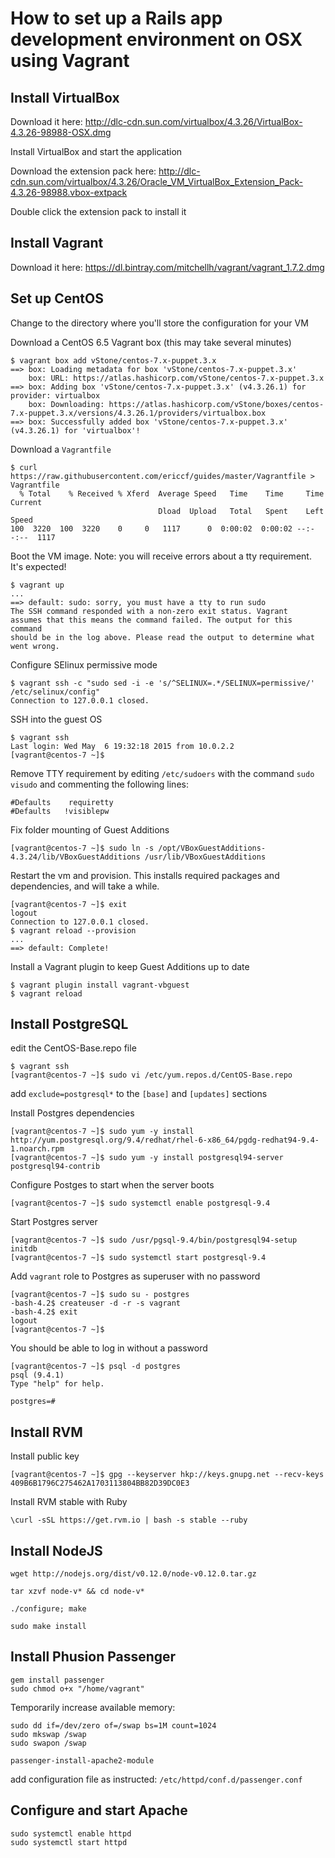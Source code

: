 # How to set up a Rails app development environment on OSX using Vagrant

## Install VirtualBox

Download it here: http://dlc-cdn.sun.com/virtualbox/4.3.26/VirtualBox-4.3.26-98988-OSX.dmg

Install VirtualBox and start the application

Download the extension pack here: http://dlc-cdn.sun.com/virtualbox/4.3.26/Oracle_VM_VirtualBox_Extension_Pack-4.3.26-98988.vbox-extpack

Double click the extension pack to install it

## Install Vagrant

Download it here: https://dl.bintray.com/mitchellh/vagrant/vagrant_1.7.2.dmg

## Set up CentOS

Change to the directory where you'll store the configuration for your VM

Download a CentOS 6.5 Vagrant box (this may take several minutes)

```
$ vagrant box add vStone/centos-7.x-puppet.3.x
==> box: Loading metadata for box 'vStone/centos-7.x-puppet.3.x'
    box: URL: https://atlas.hashicorp.com/vStone/centos-7.x-puppet.3.x
==> box: Adding box 'vStone/centos-7.x-puppet.3.x' (v4.3.26.1) for provider: virtualbox
    box: Downloading: https://atlas.hashicorp.com/vStone/boxes/centos-7.x-puppet.3.x/versions/4.3.26.1/providers/virtualbox.box
==> box: Successfully added box 'vStone/centos-7.x-puppet.3.x' (v4.3.26.1) for 'virtualbox'!
```

Download a `Vagrantfile`

```
$ curl https://raw.githubusercontent.com/ericcf/guides/master/Vagrantfile > Vagrantfile
  % Total    % Received % Xferd  Average Speed   Time    Time     Time  Current
                                 Dload  Upload   Total   Spent    Left  Speed
100  3220  100  3220    0     0   1117      0  0:00:02  0:00:02 --:--:--  1117
```

Boot the VM image. Note: you will receive errors about a tty requirement. It's expected!

```
$ vagrant up
...
==> default: sudo: sorry, you must have a tty to run sudo
The SSH command responded with a non-zero exit status. Vagrant
assumes that this means the command failed. The output for this command
should be in the log above. Please read the output to determine what
went wrong.
```

Configure SElinux permissive mode

```
$ vagrant ssh -c "sudo sed -i -e 's/^SELINUX=.*/SELINUX=permissive/' /etc/selinux/config"
Connection to 127.0.0.1 closed.
```

SSH into the guest OS

```
$ vagrant ssh
Last login: Wed May  6 19:32:18 2015 from 10.0.2.2
[vagrant@centos-7 ~]$
```

Remove TTY requirement by editing `/etc/sudoers` with the command `sudo visudo` and commenting the following lines:

```
#Defaults    requiretty
#Defaults   !visiblepw
```

Fix folder mounting of Guest Additions

```
[vagrant@centos-7 ~]$ sudo ln -s /opt/VBoxGuestAdditions-4.3.24/lib/VBoxGuestAdditions /usr/lib/VBoxGuestAdditions
```

Restart the vm and provision. This installs required packages and dependencies, and will take a while.

```
[vagrant@centos-7 ~]$ exit
logout
Connection to 127.0.0.1 closed.
$ vagrant reload --provision
...
==> default: Complete!
```

Install a Vagrant plugin to keep Guest Additions up to date

```
$ vagrant plugin install vagrant-vbguest
$ vagrant reload
```

## Install PostgreSQL

edit the CentOS-Base.repo file

```
$ vagrant ssh
[vagrant@centos-7 ~]$ sudo vi /etc/yum.repos.d/CentOS-Base.repo
```

add `exclude=postgresql*` to the `[base]` and `[updates]` sections

Install Postgres dependencies

```
[vagrant@centos-7 ~]$ sudo yum -y install http://yum.postgresql.org/9.4/redhat/rhel-6-x86_64/pgdg-redhat94-9.4-1.noarch.rpm
[vagrant@centos-7 ~]$ sudo yum -y install postgresql94-server postgresql94-contrib
```

Configure Postges to start when the server boots

```
[vagrant@centos-7 ~]$ sudo systemctl enable postgresql-9.4
```

Start Postgres server

```
[vagrant@centos-7 ~]$ sudo /usr/pgsql-9.4/bin/postgresql94-setup initdb
[vagrant@centos-7 ~]$ sudo systemctl start postgresql-9.4
```

Add `vagrant` role to Postgres as superuser with no password

```
[vagrant@centos-7 ~]$ sudo su - postgres
-bash-4.2$ createuser -d -r -s vagrant
-bash-4.2$ exit
logout
[vagrant@centos-7 ~]$
```

You should be able to log in without a password

```
[vagrant@centos-7 ~]$ psql -d postgres
psql (9.4.1)
Type "help" for help.

postgres=#
```

## Install RVM

Install public key

```
[vagrant@centos-7 ~]$ gpg --keyserver hkp://keys.gnupg.net --recv-keys 409B6B1796C275462A1703113804BB82D39DC0E3
```

Install RVM stable with Ruby

```
\curl -sSL https://get.rvm.io | bash -s stable --ruby
```

## Install NodeJS

`wget http://nodejs.org/dist/v0.12.0/node-v0.12.0.tar.gz`

`tar xzvf node-v* && cd node-v*`

`./configure; make`

`sudo make install`

## Install Phusion Passenger

```
gem install passenger
sudo chmod o+x "/home/vagrant"
```

Temporarily increase available memory:

```
sudo dd if=/dev/zero of=/swap bs=1M count=1024
sudo mkswap /swap
sudo swapon /swap
```

```
passenger-install-apache2-module
```

add configuration file as instructed: `/etc/httpd/conf.d/passenger.conf`

## Configure and start Apache

```
sudo systemctl enable httpd
sudo systemctl start httpd
````
